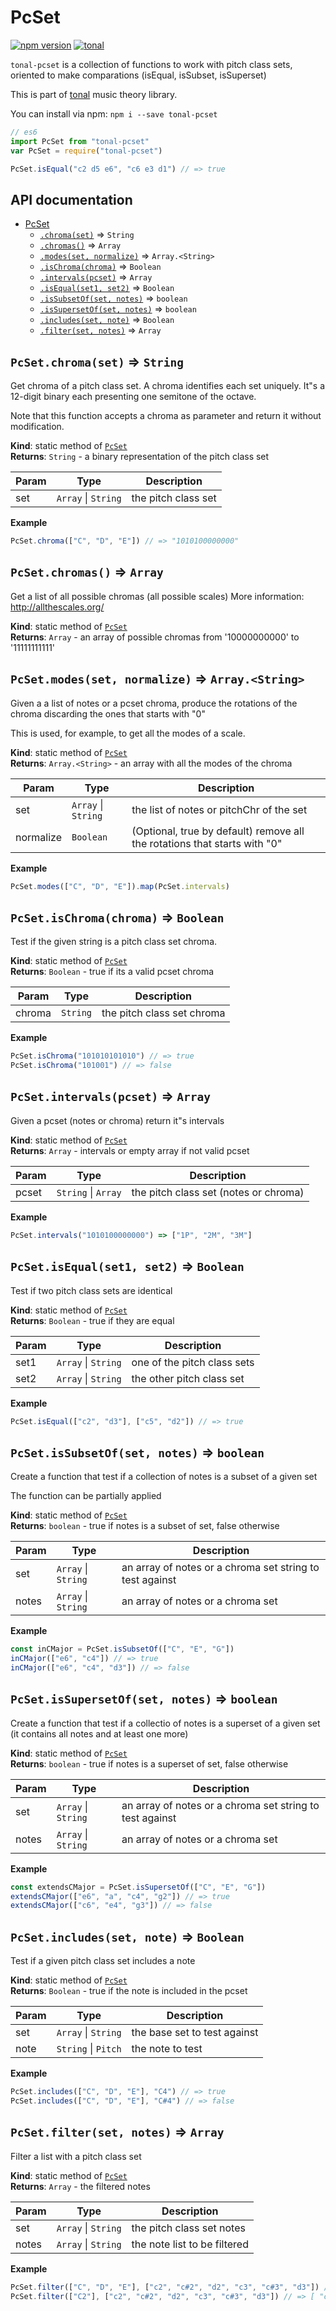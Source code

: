 <a name="module_PcSet"></a>

# PcSet
[![npm version](https://img.shields.io/npm/v/tonal-pcset.svg?style=flat-square)](https://www.npmjs.com/package/tonal-pcset)
[![tonal](https://img.shields.io/badge/tonal-pcset-yellow.svg?style=flat-square)](https://www.npmjs.com/browse/keyword/tonal)

`tonal-pcset` is a collection of functions to work with pitch class sets, oriented
to make comparations (isEqual, isSubset, isSuperset)

This is part of [tonal](https://www.npmjs.com/package/tonal) music theory library.

You can install via npm: `npm i --save tonal-pcset`

```js
// es6
import PcSet from "tonal-pcset"
var PcSet = require("tonal-pcset")

PcSet.isEqual("c2 d5 e6", "c6 e3 d1") // => true
```

## API documentation


* [PcSet](#module_PcSet)
    * [`.chroma(set)`](#module_PcSet.chroma) ⇒ <code>String</code>
    * [`.chromas()`](#module_PcSet.chromas) ⇒ <code>Array</code>
    * [`.modes(set, normalize)`](#module_PcSet.modes) ⇒ <code>Array.&lt;String&gt;</code>
    * [`.isChroma(chroma)`](#module_PcSet.isChroma) ⇒ <code>Boolean</code>
    * [`.intervals(pcset)`](#module_PcSet.intervals) ⇒ <code>Array</code>
    * [`.isEqual(set1, set2)`](#module_PcSet.isEqual) ⇒ <code>Boolean</code>
    * [`.isSubsetOf(set, notes)`](#module_PcSet.isSubsetOf) ⇒ <code>boolean</code>
    * [`.isSupersetOf(set, notes)`](#module_PcSet.isSupersetOf) ⇒ <code>boolean</code>
    * [`.includes(set, note)`](#module_PcSet.includes) ⇒ <code>Boolean</code>
    * [`.filter(set, notes)`](#module_PcSet.filter) ⇒ <code>Array</code>

<a name="module_PcSet.chroma"></a>

## `PcSet.chroma(set)` ⇒ <code>String</code>
Get chroma of a pitch class set. A chroma identifies each set uniquely.
It"s a 12-digit binary each presenting one semitone of the octave.

Note that this function accepts a chroma as parameter and return it
without modification.

**Kind**: static method of [<code>PcSet</code>](#module_PcSet)  
**Returns**: <code>String</code> - a binary representation of the pitch class set  

| Param | Type | Description |
| --- | --- | --- |
| set | <code>Array</code> \| <code>String</code> | the pitch class set |

**Example**  
```js
PcSet.chroma(["C", "D", "E"]) // => "1010100000000"
```
<a name="module_PcSet.chromas"></a>

## `PcSet.chromas()` ⇒ <code>Array</code>
Get a list of all possible chromas (all possible scales)
More information: http://allthescales.org/

**Kind**: static method of [<code>PcSet</code>](#module_PcSet)  
**Returns**: <code>Array</code> - an array of possible chromas from '10000000000' to '11111111111'  
<a name="module_PcSet.modes"></a>

## `PcSet.modes(set, normalize)` ⇒ <code>Array.&lt;String&gt;</code>
Given a a list of notes or a pcset chroma, produce the rotations
of the chroma discarding the ones that starts with "0"

This is used, for example, to get all the modes of a scale.

**Kind**: static method of [<code>PcSet</code>](#module_PcSet)  
**Returns**: <code>Array.&lt;String&gt;</code> - an array with all the modes of the chroma  

| Param | Type | Description |
| --- | --- | --- |
| set | <code>Array</code> \| <code>String</code> | the list of notes or pitchChr of the set |
| normalize | <code>Boolean</code> | (Optional, true by default) remove all the rotations that starts with "0" |

**Example**  
```js
PcSet.modes(["C", "D", "E"]).map(PcSet.intervals)
```
<a name="module_PcSet.isChroma"></a>

## `PcSet.isChroma(chroma)` ⇒ <code>Boolean</code>
Test if the given string is a pitch class set chroma.

**Kind**: static method of [<code>PcSet</code>](#module_PcSet)  
**Returns**: <code>Boolean</code> - true if its a valid pcset chroma  

| Param | Type | Description |
| --- | --- | --- |
| chroma | <code>String</code> | the pitch class set chroma |

**Example**  
```js
PcSet.isChroma("101010101010") // => true
PcSet.isChroma("101001") // => false
```
<a name="module_PcSet.intervals"></a>

## `PcSet.intervals(pcset)` ⇒ <code>Array</code>
Given a pcset (notes or chroma) return it"s intervals

**Kind**: static method of [<code>PcSet</code>](#module_PcSet)  
**Returns**: <code>Array</code> - intervals or empty array if not valid pcset  

| Param | Type | Description |
| --- | --- | --- |
| pcset | <code>String</code> \| <code>Array</code> | the pitch class set (notes or chroma) |

**Example**  
```js
PcSet.intervals("1010100000000") => ["1P", "2M", "3M"]
```
<a name="module_PcSet.isEqual"></a>

## `PcSet.isEqual(set1, set2)` ⇒ <code>Boolean</code>
Test if two pitch class sets are identical

**Kind**: static method of [<code>PcSet</code>](#module_PcSet)  
**Returns**: <code>Boolean</code> - true if they are equal  

| Param | Type | Description |
| --- | --- | --- |
| set1 | <code>Array</code> \| <code>String</code> | one of the pitch class sets |
| set2 | <code>Array</code> \| <code>String</code> | the other pitch class set |

**Example**  
```js
PcSet.isEqual(["c2", "d3"], ["c5", "d2"]) // => true
```
<a name="module_PcSet.isSubsetOf"></a>

## `PcSet.isSubsetOf(set, notes)` ⇒ <code>boolean</code>
Create a function that test if a collection of notes is a 
subset of a given set 

The function can be partially applied

**Kind**: static method of [<code>PcSet</code>](#module_PcSet)  
**Returns**: <code>boolean</code> - true if notes is a subset of set, false otherwise  

| Param | Type | Description |
| --- | --- | --- |
| set | <code>Array</code> \| <code>String</code> | an array of notes or a chroma set string to test against |
| notes | <code>Array</code> \| <code>String</code> | an array of notes or a chroma set |

**Example**  
```js
const inCMajor = PcSet.isSubsetOf(["C", "E", "G"])
inCMajor(["e6", "c4"]) // => true
inCMajor(["e6", "c4", "d3"]) // => false
```
<a name="module_PcSet.isSupersetOf"></a>

## `PcSet.isSupersetOf(set, notes)` ⇒ <code>boolean</code>
Create a function that test if a collectio of notes is a
superset of a given set (it contains all notes and at least one more)

**Kind**: static method of [<code>PcSet</code>](#module_PcSet)  
**Returns**: <code>boolean</code> - true if notes is a superset of set, false otherwise  

| Param | Type | Description |
| --- | --- | --- |
| set | <code>Array</code> \| <code>String</code> | an array of notes or a chroma set string to test against |
| notes | <code>Array</code> \| <code>String</code> | an array of notes or a chroma set |

**Example**  
```js
const extendsCMajor = PcSet.isSupersetOf(["C", "E", "G"])
extendsCMajor(["e6", "a", "c4", "g2"]) // => true
extendsCMajor(["c6", "e4", "g3"]) // => false
```
<a name="module_PcSet.includes"></a>

## `PcSet.includes(set, note)` ⇒ <code>Boolean</code>
Test if a given pitch class set includes a note

**Kind**: static method of [<code>PcSet</code>](#module_PcSet)  
**Returns**: <code>Boolean</code> - true if the note is included in the pcset  

| Param | Type | Description |
| --- | --- | --- |
| set | <code>Array</code> \| <code>String</code> | the base set to test against |
| note | <code>String</code> \| <code>Pitch</code> | the note to test |

**Example**  
```js
PcSet.includes(["C", "D", "E"], "C4") // => true
PcSet.includes(["C", "D", "E"], "C#4") // => false
```
<a name="module_PcSet.filter"></a>

## `PcSet.filter(set, notes)` ⇒ <code>Array</code>
Filter a list with a pitch class set

**Kind**: static method of [<code>PcSet</code>](#module_PcSet)  
**Returns**: <code>Array</code> - the filtered notes  

| Param | Type | Description |
| --- | --- | --- |
| set | <code>Array</code> \| <code>String</code> | the pitch class set notes |
| notes | <code>Array</code> \| <code>String</code> | the note list to be filtered |

**Example**  
```js
PcSet.filter(["C", "D", "E"], ["c2", "c#2", "d2", "c3", "c#3", "d3"]) // => [ "c2", "d2", "c3", "d3" ])
PcSet.filter(["C2"], ["c2", "c#2", "d2", "c3", "c#3", "d3"]) // => [ "c2", "c3" ])
```
